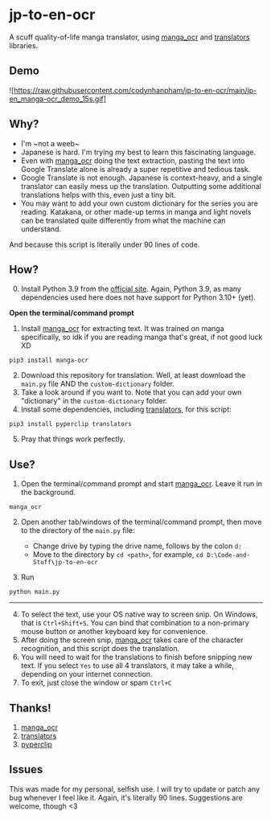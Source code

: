 # jp-to-en-ocr
A scuff quality-of-life manga translator, using [manga_ocr](https://github.com/kha-white/manga-ocr) and [translators](https://github.com/uliontse/translators) libraries.

## Demo

![https://raw.githubusercontent.com/codynhanpham/jp-to-en-ocr/main/jp-en_manga-ocr_demo_15s.gif]

## Why?
- I'm ~not a weeb~
- Japanese is hard. I'm trying my best to learn this fascinating language.
- Even with [manga_ocr](https://github.com/kha-white/manga-ocr) doing the text extraction, pasting the text into Google Translate alone is already a super repetitive and tedious task.
- Google Translate is not enough. Japanese is context-heavy, and a single translator can easily mess up the translation. Outputting some additional translations helps with this, even just a tiny bit.
- You may want to add your own custom dictionary for the series you are reading. Katakana, or other made-up terms in manga and light novels can be translated quite differently from what the machine can understand. 

And because this script is literally under 90 lines of code.

## How?
0. Install Python 3.9 from the [official site](https://www.python.org/downloads/). Again, Python 3.9, as many dependencies used here does not have support for Python 3.10+ (yet).

**Open the terminal/command prompt**

1. Install [manga_ocr](https://github.com/kha-white/manga-ocr) for extracting text. It was trained on manga specifically, so idk if you are reading manga that's great, if not good luck XD
```
pip3 install manga-ocr
```
2. Download this repository for translation. Well, at least download the `main.py` file AND the `custom-dictionary` folder.
3. Take a look around if you want to. Note that you can add your own "dictionary" in the `custom-dictionary` folder.
4. Install some dependencies, including [translators](https://github.com/uliontse/translators), for this script:
```
pip3 install pyperclip translators
```
5. Pray that things work perfectly.

## Use?
1. Open the terminal/command prompt and start [manga_ocr](https://github.com/kha-white/manga-ocr). Leave it run in the background.
```
manga_ocr
```
2. Open another tab/windows of the terminal/command prompt, then move to the directory of the `main.py` file:
    - Change drive by typing the drive name, follows by the colon `d:`
    - Move to the directory by `cd <path>`, for example, `cd D:\Code-and-Stuff\jp-to-en-ocr`

3. Run
```
python main.py
```

---

4. To select the text, use your OS native way to screen snip. On Windows, that is `Ctrl+Shift+S`. You can bind that combination to a non-primary mouse button or another keyboard key for convenience.
5. After doing the screen snip, [manga_ocr](https://github.com/kha-white/manga-ocr) takes care of the character recognition, and this script does the translation.
6. You will need to wait for the translations to finish before snipping new text. If you select `Yes` to use all 4 translators, it may take a while, depending on your internet connection.
7. To exit, just close the window or spam `Ctrl+C`

## Thanks!
1. [manga_ocr](https://github.com/kha-white/manga-ocr)
2. [translators](https://github.com/uliontse/translators)
3. [pyperclip](https://github.com/asweigart/pyperclip)

## Issues
This was made for my personal, selfish use. I will try to update or patch any bug whenever I feel like it. Again, it's literally 90 lines. Suggestions are welcome, though <3
